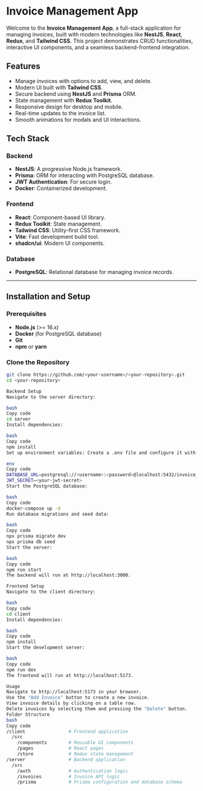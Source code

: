 # Invoice Management App

Welcome to the **Invoice Management App**, a full-stack application for managing invoices, built with modern technologies like **NestJS**, **React**, **Redux**, and **Tailwind CSS**. This project demonstrates CRUD functionalities, interactive UI components, and a seamless backend-frontend integration.

## Features

- Manage invoices with options to add, view, and delete.
- Modern UI built with **Tailwind CSS**.
- Secure backend using **NestJS** and **Prisma** ORM.
- State management with **Redux Toolkit**.
- Responsive design for desktop and mobile.
- Real-time updates to the invoice list.
- Smooth animations for modals and UI interactions.

## Tech Stack

### Backend
- **NestJS**: A progressive Node.js framework.
- **Prisma**: ORM for interacting with PostgreSQL database.
- **JWT Authentication**: For secure login.
- **Docker**: Containerized development.

### Frontend
- **React**: Component-based UI library.
- **Redux Toolkit**: State management.
- **Tailwind CSS**: Utility-first CSS framework.
- **Vite**: Fast development build tool.
- **shadcn/ui**: Modern UI components.

### Database
- **PostgreSQL**: Relational database for managing invoice records.

---

## Installation and Setup

### Prerequisites

- **Node.js** (>= 16.x)
- **Docker** (for PostgreSQL database)
- **Git**
- **npm** or **yarn**

### Clone the Repository

```bash
git clone https://github.com/<your-username>/<your-repository>.git
cd <your-repository>

Backend Setup
Navigate to the server directory:

bash
Copy code
cd server
Install dependencies:

bash
Copy code
npm install
Set up environment variables: Create a .env file and configure it with the following:

env
Copy code
DATABASE_URL=postgresql://<username>:<password>@localhost:5432/invoice_db
JWT_SECRET=<your-jwt-secret>
Start the PostgreSQL database:

bash
Copy code
docker-compose up -d
Run database migrations and seed data:

bash
Copy code
npx prisma migrate dev
npx prisma db seed
Start the server:

bash
Copy code
npm run start
The backend will run at http://localhost:3000.

Frontend Setup
Navigate to the client directory:

bash
Copy code
cd client
Install dependencies:

bash
Copy code
npm install
Start the development server:

bash
Copy code
npm run dev
The frontend will run at http://localhost:5173.

Usage
Navigate to http://localhost:5173 in your browser.
Use the "Add Invoice" button to create a new invoice.
View invoice details by clicking on a table row.
Delete invoices by selecting them and pressing the "Delete" button.
Folder Structure
bash
Copy code
/client                # Frontend application
  /src
    /components        # Reusable UI components
    /pages             # React pages
    /store             # Redux state management
/server                # Backend application
  /src
    /auth              # Authentication logic
    /invoices          # Invoice API logic
    /prisma            # Prisma configuration and database schema
